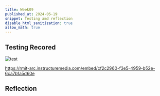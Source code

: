 ```yaml
---
title: Week09
published_at: 2024-05-19
snippet: Testing amd reflection
disable_html_sanitization: true
allow_math: true
---
```


## Testing Recored ##

![test](/w09/test.png)

https://rmit-arc.instructuremedia.com/embed/cf2c2960-f3e5-4959-b52e-6ca7b1a5d60e

## Reflection ##

